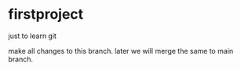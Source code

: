 # firstproject
just to learn git

make all changes to this branch. later we will merge the same to main branch.
